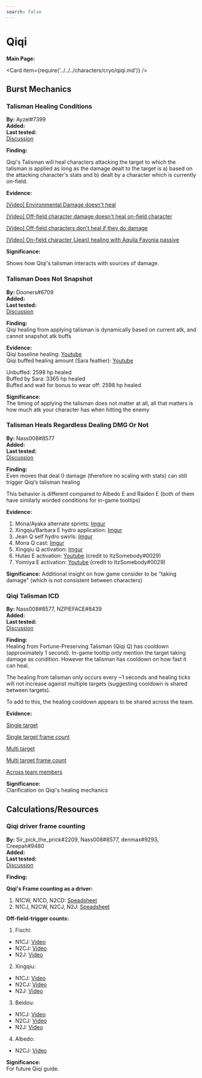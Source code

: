```yaml
---
search: false
---
```


# Qiqi

**Main Page:**

<Card item={require('../../../characters/cryo/qiqi.md')} />

## Burst Mechanics

### Talisman Healing Conditions

**By:** Ayzel\#7399  
**Added:** <Version date="2021-04-23" />  
**Last tested:** <VersionHl date="2021-04-23" />  
[Discussion](https://tickets.deeznuts.moe/ticket-archive/attachments_832474168297259028_835378635598594058_transcript-qiqi-talisman-healing-conditions.html)

**Finding:**

Qiqi's Talisman will heal characters attacking the target to which the talisman is applied as long as the damage dealt to the target is a\) based on the attacking character's stats and b\) dealt by a character which is currently on-field.

**Evidence:**

[\[Video\] Environmental Damage doesn't heal](https://www.youtube.com/watch?v=WEfSS996nE8&ab_channel=Ayzel)

[\[Video\] Off-field character damage doesn't heal on-field character](https://www.youtube.com/watch?v=bjrZ7twLqdA&ab_channel=Ayzel)

[\[Video\] Off-field characters don't heal if they do damage](https://www.youtube.com/watch?v=bRuZ88GPx7Q&ab_channel=Ayzel)

[\[Video\] On-field character \(Jean\) healing with Aquila Favonia passive](https://www.youtube.com/watch?v=2jHs8gmwYsY&ab_channel=Ayzel)

**Significance:**

Shows how Qiqi's talisman interacts with sources of damage.

### Talisman Does Not Snapshot

**By:** Dooners#6709  
**Added:** <Version date="2021-09-22" />  
**Last tested:** <VersionHl date="2021-09-22" />  
[Discussion](https://tickets.deeznuts.moe/ticket-archive/attachments_889381442432409630_890102971847815228_transcript-qiqi-talisman-healing-doesnt-snapshot.html)

**Finding:**  
Qiqi healing from applying talisman is dynamically based on current atk, and cannot snapshot atk buffs

**Evidence:**  
Qiqi baseline healing: [Youtube](https://www.youtube.com/watch?v=gIx8FpS2BIM)  
Qiqi buffed healing amount (Sara feather): [Youtube](https://www.youtube.com/watch?v=dzanV9B5Xjs)

Unbuffed: 2598 hp healed  
Buffed by Sara: 3365 hp healed  
Buffed and wait for bonus to wear off: 2598 hp healed

**Significance:**  
The timing of applying the talisman does not matter at all, all that matters is how much atk your character has when hitting the enemy

### Talisman Heals Regardless Dealing DMG Or Not

**By:** Nass008#8577  
**Added:** <Version date="2021-10-17" />  
**Last tested:** <VersionHl date="2021-10-17" />  
[Discussion](https://tickets.deeznuts.moe/ticket-archive/attachments_895729399729623060_899174324060192798_transcript-qiqi-talisman-0-damage-healing.html)

**Finding:**  
Even moves that deal 0 damage (therefore no scaling with stats) can still trigger Qiqi’s talisman healing

This behavior is different compared to Albedo E and Raiden E (both of them have similarly worded conditions for in-game tooltips)

**Evidence:**

1. Mona/Ayaka alternate sprints: [Imgur](https://imgur.com/WuUAXcA)
2. Xingqiu/Barbara E hydro application: [Imgur](https://imgur.com/NWOh0qL)
3. Jean Q self hydro swirls: [Imgur](https://imgur.com/vS8ueTt)
4. Mona Q cast: [Imgur](https://imgur.com/3Qzy2My)
5. Xingqiu Q activation: [Imgur](https://imgur.com/6FlHxOk)
6. Hutao E activation: [Youtube](https://youtu.be/NHXlZiXdHhg) (credit to ItzSomebody#0029)
7. Yoimiya E activation: [Youtube](https://youtu.be/O23CJGQtlCU) (credit to ItzSomebody#0029)

**Significance:**
Additional insight on how game consider to be "taking damage" (which is not consistent between characters)

### Qiqi Talisman ICD

**By:** Nass008\#8577, NZPIEFACE\#8439  
**Added:** <Version date="2021-10-16" />  
**Last tested:** <VersionHl date="2021-10-16" />  
[Discussion](https://tickets.deeznuts.moe/ticket-archive/attachments_895389894145355836_899122969400475648_transcript-qiqi-talisman-healing-icd.html)

**Finding:**  
Healing from Fortune-Preserving Talisman (Qiqi Q) has cooldown (approximately 1 second).
In-game tooltip only mention the target taking damage as condition. However the talisman has cooldown on how fast it can heal.

The healing from talisman only occurs every ~1 seconds and healing ticks will not increase against multiple targets (suggesting cooldown is shared between targets).

To add to this, the healing cooldown appears to be shared across the team.

**Evidence:**

[Single target](https://youtu.be/ryLga9DRUD0)

[Single target frame count](https://imgur.com/grbH8Qz)

[Multi target](https://youtu.be/X4P8ay0Cv14)

[Multi target frame count](https://imgur.com/FrqMFZe)

[Across team members](https://www.youtube.com/watch?v=OWTu6zEjH5A)

**Significance:**  
Clarification on Qiqi's healing mechanics

## Calculations/Resources

### Qiqi driver frame counting

**By:** Sir_pick_the_prick#2209, Nass008#8577, denmax#9293, Creepah#9480  
**Added:** <Version date="2021-09-06" />  
**Last tested:** <VersionHl date="2021-09-06" />  
[Discussion](https://tickets.deeznuts.moe/ticket-archive/attachments_864092495369338900_884489611034890280_transcript-qiqi-copium-overdrive.html)

**Finding:**

**Qiqi's Frame counting as a driver:**

1. N1CW, N1CD, N2CD: [Speadsheet](https://docs.google.com/spreadsheets/d/1BLBhxU8wgHlHV5yTkFsyHvUUNdbwNgd0NtAZFk77sxE/edit?usp=sharing)
2. N1CJ, N2CW, N2CJ, N2J: [Speadsheet](https://docs.google.com/spreadsheets/d/1AHKoAHc7gbEKBoaTZh9UZNdjWtnaQc0SgGPNJpkWsFA/edit?usp=sharing)

**Off-field-trigger counts:**

1. Fischl:

* N1CJ: [Video](https://youtu.be/oDO1BaxHajE)
* N2CJ: [Video](https://youtu.be/Ptz-4CnnT3g)
* N2J: [Video](https://youtu.be/9RmLIAAu7Ks)

2. Xingqiu:

* N1CJ: [Video](https://youtu.be/LWIb66HLUOE)
* N2CJ: [Video](https://youtu.be/JW-urnXz4FE)
* N2J: [Video](https://youtu.be/UJ03pHyxvOo)

3. Beidou:

* N1CJ: [Video](https://youtu.be/Dm6HUn_KOiM)
* N2CJ: [Video](https://youtu.be/w9j5O2HYPGw)
* N2J: [Video](https://youtu.be/Jd-lAz7zlSQ)

4. Albedo:

* N2CJ: [Video](https://youtu.be/G2_yr8ObBhY)

**Significance:**  
For future Qiqi guide.
